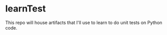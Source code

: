 # learnTest

This repo will house artifacts that I'll use to learn to do unit tests on Python code.


